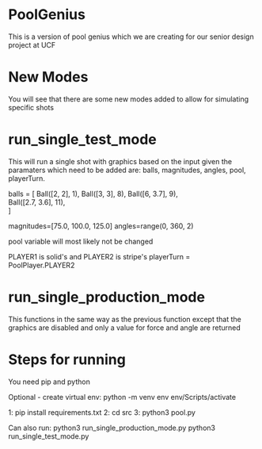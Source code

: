 # PoolGenius
This is a version of pool genius which we are creating for our senior design project at UCF
# New Modes
You will see that there are some new modes added to allow for simulating specific shots

# run_single_test_mode 
This will run a single shot with graphics based on the input given
the paramaters which need to be added are: balls, magnitudes, angles, pool, playerTurn.

balls = [
    Ball([2, 2], 1),
    Ball([3, 3], 8),
    Ball([6, 3.7], 9),  
    Ball([2.7, 3.6], 11),      
]

magnitudes=[75.0, 100.0, 125.0] 
angles=range(0, 360, 2)

pool variable will most likely not be changed
 
PLAYER1 is solid's and PLAYER2 is stripe's
playerTurn = PoolPlayer.PLAYER2

# run_single_production_mode 
This functions in the same way as the previous function
except that the graphics are disabled and only a value
for force and angle are returned

# Steps for running
You need pip and python

Optional - create virtual env: 
    python -m venv env
    env/Scripts/activate

1: pip install requirements.txt
2: cd src
3: python3 pool.py

Can also run:
python3 run_single_production_mode.py
python3 run_single_test_mode.py

